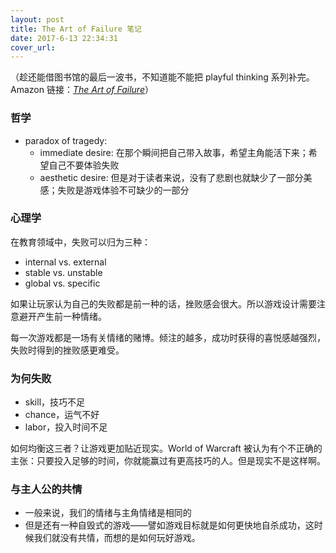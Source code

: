 ```yaml
---
layout: post
title: The Art of Failure 笔记
date: 2017-6-13 22:34:31
cover_url: 
---
```

（趁还能借图书馆的最后一波书，不知道能不能把 playful thinking 系列补完。Amazon 链接：[*The Art of Failure*](https://www.amazon.com/Art-Failure-Playing-Playful-Thinking/dp/0262529955)）

### 哲学
- paradox of tragedy: 
	- immediate desire: 在那个瞬间把自己带入故事，希望主角能活下来；希望自己不要体验失败
	- aesthetic desire: 但是对于读者来说，没有了悲剧也就缺少了一部分美感；失败是游戏体验不可缺少的一部分

### 心理学
在教育领域中，失败可以归为三种：

- internal vs. external
- stable vs. unstable
- global vs. specific

如果让玩家认为自己的失败都是前一种的话，挫败感会很大。所以游戏设计需要注意避开产生前一种情绪。

每一次游戏都是一场有关情绪的赌博。倾注的越多，成功时获得的喜悦感越强烈，失败时得到的挫败感更难受。

### 为何失败
- skill，技巧不足
- chance，运气不好
- labor，投入时间不足

如何均衡这三者？让游戏更加贴近现实。World of Warcraft 被认为有个不正确的主张：只要投入足够的时间，你就能赢过有更高技巧的人。但是现实不是这样啊。

### 与主人公的共情
- 一般来说，我们的情绪与主角情绪是相同的
- 但是还有一种自毁式的游戏——譬如游戏目标就是如何更快地自杀成功，这时候我们就没有共情，而想的是如何玩好游戏。
